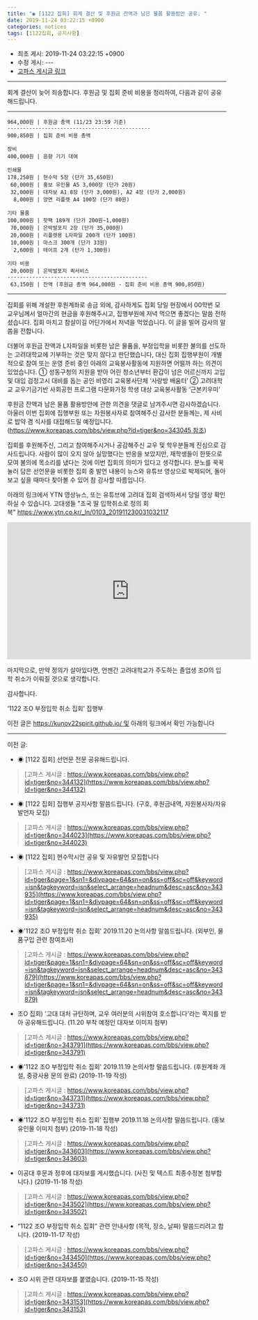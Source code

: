 ```yaml
---
title: "◉ [1122 집회] 회계 결산 및 후원금 잔액과 남은 물품 활용방안 공유. "
date: 2019-11-24 03:22:15 +0900
categories: notices
tags: [1122집회, 공지사항]
---
```

* 최초 게시: 2019-11-24 03:22:15 +0900
* 수정 게시: ---
* [고파스 게시글 링크](https://www.koreapas.com/bbs/view.php?id=tiger&page=1&sn1=&divpage=64&sn=off&ss=on&sc=on&select_arrange=headnum&desc=asc&no=344247)


---
회계 결산이 늦어 죄송합니다.
후원금 및 집회 준비 비용을 정리하여, 다음과 같이 공유해드립니다.


---

```
964,000원 | 후원금 총액 (11/23 23:59 기준)  
----------------------------------------------
900,850원 | 집회 준비 비용 총액  

장비 
400,000원 | 음향 기기 대여  

인쇄물
178,250원 | 현수막 5장 (단가 35,650원)  
 60,000원 | 홍보 유인물 A5 3,000장 (단가 20원)  
 32,000원 | 대자보 A1 8장 (단가 3,000원), A2 4장 (단가 2,000원)  
  8,000원 | 양면 리플렛 A4 100장 (단가 80원)  

기타 물품
100,000원 | 핫팩 189개 (단가 200원~1,000원)  
 70,000원 | 은박발포지 2장 (단가 35,000원)  
 20,000원 | 리플렛용 L자파일 200개 (단가 100원)  
 10,000원 | 마스크 300개 (단가 33원)   
  2,600원 | 테이프 2개 (단가 1,300원)  

기타 비용 
 20,000원 | 은박발포지 퀵서비스  
---------------------------------------------
 63,150원 | 잔액 (후원금 총액 964,000원 - 집회 준비 비용 총액 900,850원)

```

---
집회를 위해 개설한 후원계좌로 송금 외에, 감사하게도 집회 당일 현장에서 00학번 모 교우님께서 얼마간의 현금을 후원해주시고, 집행부원에 저녁 먹으면 좋겠다는 말씀 전하셨습니다.
집회 마치고 참살이길 어딘가에서 저녁을 먹었습니다.
이 글을 빌어 감사의 말씀을 전합니다.


더불어 후원금 잔액과 L자파일을 비롯한 남은 물품을, 부정입학을 비롯한 불의를 선도하는 고려대학교에 기부하는 것은 맞지 않다고 판단했습니다,
대신 집회 집행부원이 개별적으로 참여 또는 운영 준비 중인 아래의 교육봉사활동에 지원하면 어떨까 하는 의견이 있었습니다.
① 성동구청의 지원을 받아 어린 청소년부터 환갑이 넘은 어르신까지 고입 및 대입 검정고시 대비를 돕는 공인 비영리 교육봉사단체 ‘사랑방 배움터’
② 고려대학교 교우기금기반 사회공헌 프로그램 다문화가정 학생 대상 교육봉사활동 ‘근본키우미’

후원금 잔액과 남은 물품 활용방안에 관한 의견을 댓글로 남겨주시면 감사하겠습니다.
아울러 이번 집회에 집행부원 또는 자원봉사자로 참여해주신 감사한 분들께는, 제 사비로 밥약 겸 식사를 대접해드릴 예정입니다.
(https://www.koreapas.com/bbs/view.php?id=tiger&no=343045 참조)


집회를 후원해주신, 그리고 참여해주시거나 공감해주신 교우 및 학우분들께 진심으로 감사드립니다.
사람이 많이 오지 않아 실망했다는 반응을 보았지만, 재학생들이 한뜻으로 모여 불의에 목소리를 냈다는 것에 이번 집회의 의미가 있다고 생각합니다.
분노를 꾹꾹 눌러 담은 선언문을 비롯한 집회 중 발언 내용이 뉴스와 유튜브 영상으로 박제되어,
돌아보고 싶을 때마다 찾아볼 수 있어 참 감사할 따름입니다.

아래의 링크에서 YTN 영상뉴스, 또는 유튜브에 고려대 집회 검색하셔서 당일 영상 확인하실 수 있습니다.
고대생들 "조국 딸 입학취소로 정의 회복" https://www.ytn.co.kr/_ln/0103_201911230031032117
<iframe width="560" height="315" src="https://www.youtube.com/embed/OoH5N-RQcUQ" frameborder="0" allow="accelerometer; autoplay; encrypted-media; gyroscope; picture-in-picture" allowfullscreen></iframe>


마지막으로, 만약 정의가 살아있다면, 언젠간 고려대학교가 주도하는 졸업생 조O의 입학 취소가 이뤄질 것으로 생각합니다.



감사합니다.

‘1122 조O 부정입학 취소 집회’ 집행부







이전 글은 https://kunov22spirit.github.io/ 및 아래의 링크에서 확인 가능합니다



----

이전 글:

* ◉ [1122 집회] 선언문 전문 공유해드립니다.  
> [고파스 게시글 : https://www.koreapas.com/bbs/view.php?id=tiger&no=344132](https://www.koreapas.com/bbs/view.php?id=tiger&no=344132)

* ◉ [1122 집회] 집행부 공지사항 말씀드립니다. (구호, 후원금내역, 자원봉사자/자유발언자 모집) 
> [고파스 게시글 : https://www.koreapas.com/bbs/view.php?id=tiger&no=344023](https://www.koreapas.com/bbs/view.php?id=tiger&no=344023)

* ◉ [1122 집회] 현수막시안 공유 및 자유발언 모집합니다  
> [고파스 게시글 : https://www.koreapas.com/bbs/view.php?id=tiger&page=1&sn1=&divpage=64&sn=on&ss=off&sc=off&keyword=isn&tagkeyword=isn&select_arrange=headnum&desc=asc&no=343935](https://www.koreapas.com/bbs/view.php?id=tiger&page=1&sn1=&divpage=64&sn=on&ss=off&sc=off&keyword=isn&tagkeyword=isn&select_arrange=headnum&desc=asc&no=343935)

* ◉'1122 조O 부정입학 취소 집회' 2019.11.20 논의사항 말씀드립니다. (외부인, 물품구입 관련 참여조사) 
> [고파스 게시글 : https://www.koreapas.com/bbs/view.php?id=tiger&page=1&sn1=&divpage=64&sn=on&ss=off&sc=off&keyword=isn&tagkeyword=isn&select_arrange=headnum&desc=asc&no=343879](https://www.koreapas.com/bbs/view.php?id=tiger&page=1&sn1=&divpage=64&sn=on&ss=off&sc=off&keyword=isn&tagkeyword=isn&select_arrange=headnum&desc=asc&no=343879)

* 조O 집회) '고대 대처 규탄하며, 교우 여러분의 시위참여 호소합니다'라는 쪽지를 받아 공유해드립니다. (11.20 부착 예정인 대자보 이미지 첨부)
> [고파스 게시글 : https://www.koreapas.com/bbs/view.php?id=tiger&no=343791](https://www.koreapas.com/bbs/view.php?id=tiger&no=343791)

* ◉'1122 조O 부정입학 취소 집회' 2019.11.19 논의사항 말씀드립니다. (후원계좌 개설, 중광사용 문의 완료) (2019-11-19 작성)
> [고파스 게시글 : https://www.koreapas.com/bbs/view.php?id=tiger&no=343731](https://www.koreapas.com/bbs/view.php?id=tiger&no=343731)

* ◉’1122 조O 부정입학 취소 집회’ 집행부 2019.11.18 논의사항 말씀드립니다. (홍보 유인물 이미지 첨부) (2019-11-18 작성)
> [고파스 게시글 : https://www.koreapas.com/bbs/view.php?id=tiger&no=343603](https://www.koreapas.com/bbs/view.php?id=tiger&no=343603)

* 이공대 후문과 정후에 대자보를 게시했습니다. (사진 및 텍스트 최종수정본 첨부합니다.) (2019-11-18 작성)
> [고파스 게시글 : https://www.koreapas.com/bbs/view.php?id=tiger&no=343502](https://www.koreapas.com/bbs/view.php?id=tiger&no=343502)

* “1122 조O 부정입학 취소 집회” 관련 안내사항 (목적, 장소, 날짜) 말씀드리려고 합니다. (2019-11-17 작성)
> [고파스 게시글 : https://www.koreapas.com/bbs/view.php?id=tiger&no=343450](https://www.koreapas.com/bbs/view.php?id=tiger&no=343450)

* 조O 시위 관련 대자보를 붙였습니다. (2019-11-15 작성)
> [고파스 게시글 : https://www.koreapas.com/bbs/view.php?id=tiger&no=343153](https://www.koreapas.com/bbs/view.php?id=tiger&no=343153)

